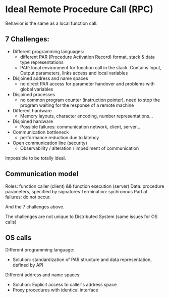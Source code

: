 # Ideal Remote Procedure Call (RPC)

Behavior is the same as a local function call.

## 7 Challenges:

-   Different programming languages:
    -   different PAR (Procedure Activation Record) format, stack & data type representations
    -   PAR: local environment for function call in the stack. Contains Input, Output parameters, links access and local variables
-   Disjoined address and name spaces
    -   no direct PAR access for parameter handover and problems with global variables
-   Disjoined processes
    -   no common program counter (instruction pointer), need to stop the program waiting for the response of a remote machine
-   Different hardware
    -   Memory layouts, character encoding, number representations...
-   Disjoined hardware
    -   Possible failures: communication network, client, server...
-   Communication bottleneck
    -   performance reduction due to latency
-   Open communication line (security)
    -   Observability / alteration / impediment of communication

Impossible to be totally ideal.

## Communication model

Roles: function caller (client) && function execution (server)
Data: procedure parameters, specified by signatures
Termination: sychronous
Partial failures: do not occur.

And the 7 challenges above.

The challenges are not unique to Distributed System (same issues for OS calls)

## OS calls

Different programming language:

-   Solution: standardization of PAR structure and data representation, defined by API

Different address and name spaces:

-   Solution: Explicit access to caller's address space
-   Proxy procedures with identical interface
